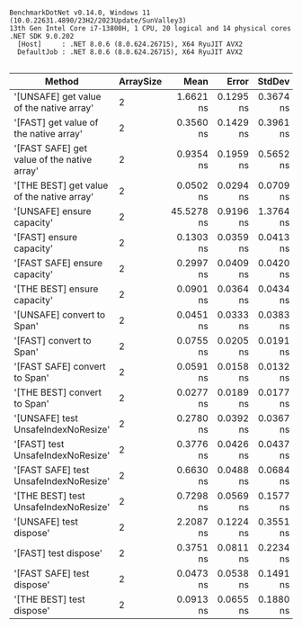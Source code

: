 ```

BenchmarkDotNet v0.14.0, Windows 11 (10.0.22631.4890/23H2/2023Update/SunValley3)
13th Gen Intel Core i7-13800H, 1 CPU, 20 logical and 14 physical cores
.NET SDK 9.0.202
  [Host]     : .NET 8.0.6 (8.0.624.26715), X64 RyuJIT AVX2
  DefaultJob : .NET 8.0.6 (8.0.624.26715), X64 RyuJIT AVX2


```
| Method                                      | ArraySize | Mean       | Error     | StdDev    | Median     | Allocated |
|-------------------------------------------- |---------- |-----------:|----------:|----------:|-----------:|----------:|
| &#39;[UNSAFE] get value of the native array&#39;    | 2         |  1.6621 ns | 0.1295 ns | 0.3674 ns |  1.5851 ns |         - |
| &#39;[FAST] get value of the native array&#39;      | 2         |  0.3560 ns | 0.1429 ns | 0.3961 ns |  0.2056 ns |         - |
| &#39;[FAST SAFE] get value of the native array&#39; | 2         |  0.9354 ns | 0.1959 ns | 0.5652 ns |  0.8290 ns |         - |
| &#39;[THE BEST] get value of the native array&#39;  | 2         |  0.0502 ns | 0.0294 ns | 0.0709 ns |  0.0243 ns |         - |
| &#39;[UNSAFE] ensure capacity&#39;                  | 2         | 45.5278 ns | 0.9196 ns | 1.3764 ns | 45.3729 ns |         - |
| &#39;[FAST] ensure capacity&#39;                    | 2         |  0.1303 ns | 0.0359 ns | 0.0413 ns |  0.1175 ns |         - |
| &#39;[FAST SAFE] ensure capacity&#39;               | 2         |  0.2997 ns | 0.0409 ns | 0.0420 ns |  0.3002 ns |         - |
| &#39;[THE BEST] ensure capacity&#39;                | 2         |  0.0901 ns | 0.0364 ns | 0.0434 ns |  0.0934 ns |         - |
| &#39;[UNSAFE] convert to Span&#39;                  | 2         |  0.0451 ns | 0.0333 ns | 0.0383 ns |  0.0359 ns |         - |
| &#39;[FAST] convert to Span&#39;                    | 2         |  0.0755 ns | 0.0205 ns | 0.0191 ns |  0.0728 ns |         - |
| &#39;[FAST SAFE] convert to Span&#39;               | 2         |  0.0591 ns | 0.0158 ns | 0.0132 ns |  0.0613 ns |         - |
| &#39;[THE BEST] convert to Span&#39;                | 2         |  0.0277 ns | 0.0189 ns | 0.0177 ns |  0.0301 ns |         - |
| &#39;[UNSAFE] test UnsafeIndexNoResize&#39;         | 2         |  0.2780 ns | 0.0392 ns | 0.0367 ns |  0.2920 ns |         - |
| &#39;[FAST] test UnsafeIndexNoResize&#39;           | 2         |  0.3776 ns | 0.0426 ns | 0.0437 ns |  0.3728 ns |         - |
| &#39;[FAST SAFE] test UnsafeIndexNoResize&#39;      | 2         |  0.6630 ns | 0.0488 ns | 0.0684 ns |  0.6497 ns |         - |
| &#39;[THE BEST] test UnsafeIndexNoResize&#39;       | 2         |  0.7298 ns | 0.0569 ns | 0.1577 ns |  0.7458 ns |         - |
| &#39;[UNSAFE] test dispose&#39;                     | 2         |  2.2087 ns | 0.1224 ns | 0.3551 ns |  2.1149 ns |         - |
| &#39;[FAST] test dispose&#39;                       | 2         |  0.3751 ns | 0.0811 ns | 0.2234 ns |  0.3180 ns |         - |
| &#39;[FAST SAFE] test dispose&#39;                  | 2         |  0.0473 ns | 0.0538 ns | 0.1491 ns |  0.0000 ns |         - |
| &#39;[THE BEST] test dispose&#39;                   | 2         |  0.0913 ns | 0.0655 ns | 0.1880 ns |  0.0000 ns |         - |
